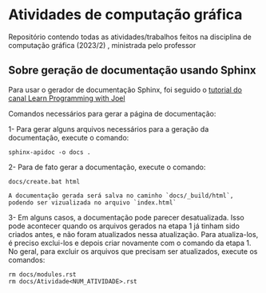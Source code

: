 # Atividades de computação gráfica

Repositório contendo todas as atividades/trabalhos feitos na disciplina de computação gráfica (2023/2) , ministrada pelo professor

## Sobre geração de documentação usando Sphinx

Para usar o gerador de documentação Sphinx, foi seguido o [tutorial do canal Learn Programming with Joel](https://www.youtube.com/watch?v=BWIrhgCAae0)

Comandos necessários para gerar a página de documentação:

1- Para gerar alguns arquivos necessários para a geração da documentação, execute o comando:

```
sphinx-apidoc -o docs .
```

2- Para de fato gerar a documentação, execute o comando:

```
docs/create.bat html
```

    A documentação gerada será salva no caminho `docs/_build/html`, podendo ser vizualizada no arquivo `index.html`

3- Em alguns casos, a documentação pode parecer desatualizada. Isso pode acontecer quando os arquivos gerados na etapa 1 já tinham sido criados antes,
e não foram atualizados nessa atualização. Para atualiza-los, é preciso exclui-los e depois criar novamente com o comando da etapa 1. No geral,
para excluir os arquivos que precisam ser atualizados, execute os comandos:

```
rm docs/modules.rst
rm docs/Atividade<NUM_ATIVIDADE>.rst
```
